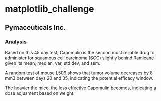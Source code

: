 # matplotlib_challenge


## Pymaceuticals Inc.


### Analysis

Based on this 45 day test, Capomulin is the second most reliable drug to administer for squamous cell carcinoma (SCC) slightly behind Ramicane given its mean, median, var, std dev, and sem.

A random test of mouse L509 shows that tumor volume decreases by 8 mm3 between days 20 and 35, indicating the potential efficacy window.

The heavier the mice, the less effective Capomulin becomes, indicating a dose adjusment based on weight.
